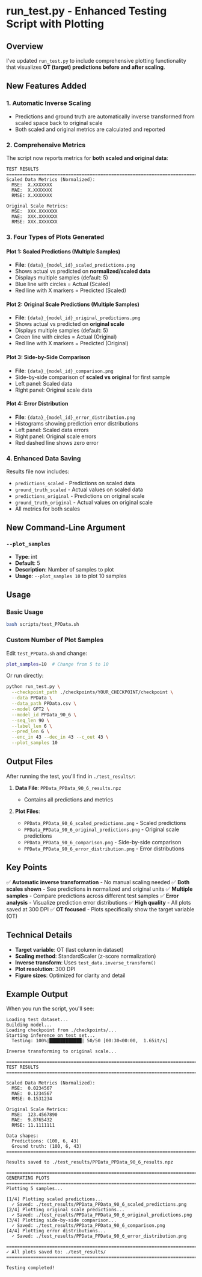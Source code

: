# run_test.py - Enhanced Testing Script with Plotting

## Overview
I've updated `run_test.py` to include comprehensive plotting functionality that visualizes **OT (target) predictions before and after scaling**.

## New Features Added

### 1. **Automatic Inverse Scaling**
- Predictions and ground truth are automatically inverse transformed from scaled space back to original scale
- Both scaled and original metrics are calculated and reported

### 2. **Comprehensive Metrics**
The script now reports metrics for **both scaled and original data**:

```
TEST RESULTS
================================================================================
Scaled Data Metrics (Normalized):
  MSE:  X.XXXXXXX
  MAE:  X.XXXXXXX
  RMSE: X.XXXXXXX

Original Scale Metrics:
  MSE:  XXX.XXXXXXX
  MAE:  XXX.XXXXXXX
  RMSE: XXX.XXXXXXX
```

### 3. **Four Types of Plots Generated**

#### Plot 1: Scaled Predictions (Multiple Samples)
- **File**: `{data}_{model_id}_scaled_predictions.png`
- Shows actual vs predicted on **normalized/scaled data**
- Displays multiple samples (default: 5)
- Blue line with circles = Actual (Scaled)
- Red line with X markers = Predicted (Scaled)

#### Plot 2: Original Scale Predictions (Multiple Samples)
- **File**: `{data}_{model_id}_original_predictions.png`
- Shows actual vs predicted on **original scale**
- Displays multiple samples (default: 5)
- Green line with circles = Actual (Original)
- Red line with X markers = Predicted (Original)

#### Plot 3: Side-by-Side Comparison
- **File**: `{data}_{model_id}_comparison.png`
- Side-by-side comparison of **scaled vs original** for first sample
- Left panel: Scaled data
- Right panel: Original scale data

#### Plot 4: Error Distribution
- **File**: `{data}_{model_id}_error_distribution.png`
- Histograms showing prediction error distributions
- Left panel: Scaled data errors
- Right panel: Original scale errors
- Red dashed line shows zero error

### 4. **Enhanced Data Saving**
Results file now includes:
- `predictions_scaled` - Predictions on scaled data
- `ground_truth_scaled` - Actual values on scaled data
- `predictions_original` - Predictions on original scale
- `ground_truth_original` - Actual values on original scale
- All metrics for both scales

## New Command-Line Argument

### `--plot_samples`
- **Type**: int
- **Default**: 5
- **Description**: Number of samples to plot
- **Usage**: `--plot_samples 10` to plot 10 samples

## Usage

### Basic Usage
```bash
bash scripts/test_PPData.sh
```

### Custom Number of Plot Samples
Edit `test_PPData.sh` and change:
```bash
plot_samples=10  # Change from 5 to 10
```

Or run directly:
```bash
python run_test.py \
  --checkpoint_path ./checkpoints/YOUR_CHECKPOINT/checkpoint \
  --data PPData \
  --data_path PPData.csv \
  --model GPT2 \
  --model_id PPData_90_6 \
  --seq_len 90 \
  --label_len 6 \
  --pred_len 6 \
  --enc_in 43 --dec_in 43 --c_out 43 \
  --plot_samples 10
```

## Output Files

After running the test, you'll find in `./test_results/`:

1. **Data File**: `PPData_PPData_90_6_results.npz`
   - Contains all predictions and metrics

2. **Plot Files**:
   - `PPData_PPData_90_6_scaled_predictions.png` - Scaled predictions
   - `PPData_PPData_90_6_original_predictions.png` - Original scale predictions
   - `PPData_PPData_90_6_comparison.png` - Side-by-side comparison
   - `PPData_PPData_90_6_error_distribution.png` - Error distributions

## Key Points

✅ **Automatic inverse transformation** - No manual scaling needed
✅ **Both scales shown** - See predictions in normalized and original units
✅ **Multiple samples** - Compare predictions across different test samples
✅ **Error analysis** - Visualize prediction error distributions
✅ **High quality** - All plots saved at 300 DPI
✅ **OT focused** - Plots specifically show the target variable (OT)

## Technical Details

- **Target variable**: OT (last column in dataset)
- **Scaling method**: StandardScaler (z-score normalization)
- **Inverse transform**: Uses `test_data.inverse_transform()`
- **Plot resolution**: 300 DPI
- **Figure sizes**: Optimized for clarity and detail

## Example Output

When you run the script, you'll see:

```
Loading test dataset...
Building model...
Loading checkpoint from ./checkpoints/...
Starting inference on test set...
  Testing: 100%|████████████| 50/50 [00:30<00:00,  1.65it/s]

Inverse transforming to original scale...

================================================================================
TEST RESULTS
================================================================================

Scaled Data Metrics (Normalized):
  MSE:  0.0234567
  MAE:  0.1234567
  RMSE: 0.1531234

Original Scale Metrics:
  MSE:  123.4567890
  MAE:  9.8765432
  RMSE: 11.1111111

Data shapes:
  Predictions: (100, 6, 43)
  Ground truth: (100, 6, 43)
================================================================================

Results saved to ./test_results/PPData_PPData_90_6_results.npz

================================================================================
GENERATING PLOTS
================================================================================
Plotting 5 samples...

[1/4] Plotting scaled predictions...
  ✓ Saved: ./test_results/PPData_PPData_90_6_scaled_predictions.png
[2/4] Plotting original scale predictions...
  ✓ Saved: ./test_results/PPData_PPData_90_6_original_predictions.png
[3/4] Plotting side-by-side comparison...
  ✓ Saved: ./test_results/PPData_PPData_90_6_comparison.png
[4/4] Plotting error distributions...
  ✓ Saved: ./test_results/PPData_PPData_90_6_error_distribution.png

================================================================================
✓ All plots saved to: ./test_results/
================================================================================

Testing completed!
```
